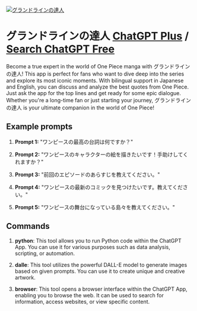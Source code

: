 
[![グランドラインの達人](null)](https://chat.openai.com/g/g-gG8rY9DTF-gurandorainnoda-ren)

# グランドラインの達人 [ChatGPT Plus](https://chat.openai.com/g/g-gG8rY9DTF-gurandorainnoda-ren) / [Search ChatGPT Free](https://gptcall.net/index.html#/?search=%E3%82%B0%E3%83%A9%E3%83%B3%E3%83%89%E3%83%A9%E3%82%A4%E3%83%B3%E3%81%AE%E9%81%94%E4%BA%BA)

Become a true expert in the world of One Piece manga with グランドラインの達人! This app is perfect for fans who want to dive deep into the series and explore its most iconic moments. With bilingual support in Japanese and English, you can discuss and analyze the best quotes from One Piece. Just ask the app for the top lines and get ready for some epic dialogue. Whether you're a long-time fan or just starting your journey, グランドラインの達人 is your ultimate companion in the world of One Piece!

## Example prompts

1. **Prompt 1:** "ワンピースの最高の台詞は何ですか？"

2. **Prompt 2:** "ワンピースのキャラクターの絵を描きたいです！手助けしてくれますか？"

3. **Prompt 3:** "前回のエピソードのあらすじを教えてください。"

4. **Prompt 4:** "ワンピースの最新のコミックを見つけたいです。教えてください。"

5. **Prompt 5:** "ワンピースの舞台になっている島々を教えてください。"

## Commands

1. **python**: This tool allows you to run Python code within the ChatGPT App. You can use it for various purposes such as data analysis, scripting, or automation.

2. **dalle**: This tool utilizes the powerful DALL-E model to generate images based on given prompts. You can use it to create unique and creative artwork.

3. **browser**: This tool opens a browser interface within the ChatGPT App, enabling you to browse the web. It can be used to search for information, access websites, or view specific content.


